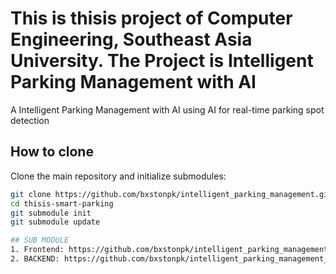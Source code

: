 # This is thisis project of Computer Engineering, Southeast Asia University. The Project is Intelligent Parking Management with AI

A Intelligent Parking Management with AI using AI for real-time parking spot detection

## How to clone
Clone the main repository and initialize submodules:
```bash
git clone https://github.com/bxstonpk/intelligent_parking_management.git
cd thisis-smart-parking
git submodule init
git submodule update

## SUB MODULE
1. Frontend: https://github.com/bxstonpk/intelligent_parking_management_frontend.git
2. BACKEND: https://github.com/bxstonpk/intelligent_parking_management_backend.git
